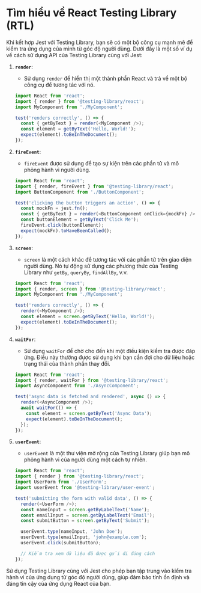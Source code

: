 # Tìm hiểu về React Testing Library (RTL)

Khi kết hợp Jest với Testing Library, bạn sẽ có một bộ công cụ mạnh mẽ để kiểm tra ứng dụng của mình từ góc độ người dùng. Dưới đây là một số ví dụ về cách sử dụng API của Testing Library cùng với Jest:

1. **`render`**:
   - Sử dụng `render` để hiển thị một thành phần React và trả về một bộ công cụ để tương tác với nó.

   ```javascript
   import React from 'react';
   import { render } from '@testing-library/react';
   import MyComponent from './MyComponent';

   test('renders correctly', () => {
     const { getByText } = render(<MyComponent />);
     const element = getByText('Hello, World!');
     expect(element).toBeInTheDocument();
   });
   ```

2. **`fireEvent`**:
   - `fireEvent` được sử dụng để tạo sự kiện trên các phần tử và mô phỏng hành vi người dùng.

   ```javascript
   import React from 'react';
   import { render, fireEvent } from '@testing-library/react';
   import ButtonComponent from './ButtonComponent';

   test('clicking the button triggers an action', () => {
     const mockFn = jest.fn();
     const { getByText } = render(<ButtonComponent onClick={mockFn} />);
     const buttonElement = getByText('Click Me');
     fireEvent.click(buttonElement);
     expect(mockFn).toHaveBeenCalled();
   });
   ```

3. **`screen`**:
   - `screen` là một cách khác để tương tác với các phần tử trên giao diện người dùng. Nó tự động sử dụng các phương thức của Testing Library như `getBy`, `queryBy`, `findAllBy`, v.v.

   ```javascript
   import React from 'react';
   import { render, screen } from '@testing-library/react';
   import MyComponent from './MyComponent';

   test('renders correctly', () => {
     render(<MyComponent />);
     const element = screen.getByText('Hello, World!');
     expect(element).toBeInTheDocument();
   });
   ```

4. **`waitFor`**:
   - Sử dụng `waitFor` để chờ cho đến khi một điều kiện kiểm tra được đáp ứng. Điều này thường được sử dụng khi bạn cần đợi cho dữ liệu hoặc trạng thái của thành phần thay đổi.

   ```javascript
   import React from 'react';
   import { render, waitFor } from '@testing-library/react';
   import AsyncComponent from './AsyncComponent';

   test('async data is fetched and rendered', async () => {
     render(<AsyncComponent />);
     await waitFor(() => {
       const element = screen.getByText('Async Data');
       expect(element).toBeInTheDocument();
     });
   });
   ```

5. **`userEvent`**:
   - `userEvent` là một thư viện mở rộng của Testing Library giúp bạn mô phỏng hành vi của người dùng một cách tự nhiên.

   ```javascript
   import React from 'react';
   import { render } from '@testing-library/react';
   import UserForm from './UserForm';
   import userEvent from '@testing-library/user-event';

   test('submitting the form with valid data', () => {
     render(<UserForm />);
     const nameInput = screen.getByLabelText('Name');
     const emailInput = screen.getByLabelText('Email');
     const submitButton = screen.getByText('Submit');

     userEvent.type(nameInput, 'John Doe');
     userEvent.type(emailInput, 'john@example.com');
     userEvent.click(submitButton);

     // Kiểm tra xem dữ liệu đã được gửi đi đúng cách
   });
   ```

Sử dụng Testing Library cùng với Jest cho phép bạn tập trung vào kiểm tra hành vi của ứng dụng từ góc độ người dùng, giúp đảm bảo tính ổn định và đáng tin cậy của ứng dụng React của bạn.